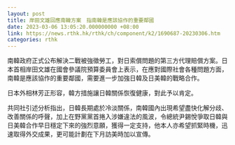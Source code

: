 ```yaml
---
layout: post
title: 岸田文雄回應南韓方案　指南韓是應該協作的重要鄰國
date: 2023-03-06 13:05:20.000000000 +08:00
link: https://news.rthk.hk/rthk/ch/component/k2/1690687-20230306.htm
categories: rthk
---
```


南韓政府正式公布解決二戰被強徵勞工，對日索償問題的第三方代理賠償方案。日本首相岸田文雄在國會參議院預算委員會上表示，在應對國際社會各種問題方面，南韓是應該協作的重要鄰國，需要進一步加強日韓及日美韓的戰略合作。

日本外相林芳正形容，韓方措施讓日韓關係恢復健康，對此予以肯定。

共同社引述分析指出，日韓長期處於冷淡關係，南韓國內出現希望盡快化解分歧、改善關係的呼聲，加上在野黨黨首捲入涉嫌違法的風波，令總統尹錫悅爭取日韓與日美韓合作早日穩定下來的強烈意願，獲得一定支持，他本人亦希望抓緊時機，迅速取得外交成果，更可能計劃在下月訪美時加以宣傳。
